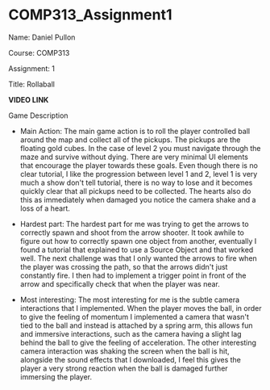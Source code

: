 # COMP313_Assignment1

Name: Daniel Pullon

Course: COMP313

Assignment: 1

Title: Rollaball


**VIDEO LINK**


Game Description

- Main Action:
  The main game action is to roll the player controlled ball around the map and collect all of the pickups. 
  The pickups are the floating gold cubes. In the case of level 2 you must navigate through the maze and survive without dying. There are very minimal UI elements that encourage the player towards these goals. Even though there is no clear tutorial, I like the progression between level 1 and 2, level 1 is very much a show don't tell tutorial, there is no way to lose and it becomes quickly clear that all pickups need to be collected. The hearts also do this as immediately when damaged you notice the camera shake and a loss of a heart.
  
- Hardest part:
  The hardest part for me was trying to get the arrows to correctly spawn and shoot from the arrow shooter. It took awhile to figure out how to correctly spawn one object from another, eventually I found a tutorial that explained to use a Source Object and that worked well. The next challenge was that I only wanted the arrows to fire when the player was crossing the path, so that the arrows didn't just constantly fire. I then had to implement a trigger point in front of the arrow and specifically check that when the player was near. 

- Most interesting:
  The most interesting for me is the subtle camera interactions that I implemented. When the player moves the ball, in order to give the feeling of momentum I implemented a camera that wasn't tied to the ball and instead is attached by a spring arm, this allows fun and immersive interactions, such as the camera having a slight lag behind the ball to give the feeling of acceleration. The other interesting camera interaction was shaking the screen when the ball is hit, alongside the sound effects that I downloaded, I feel this gives the player a very strong reaction when the ball is damaged further immersing the player.
